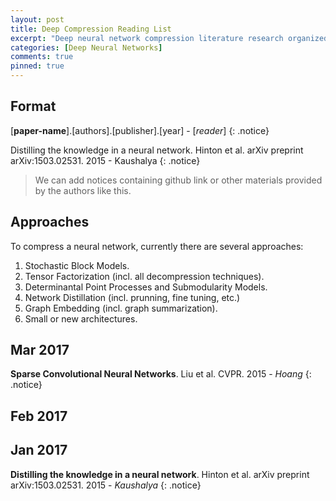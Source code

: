 ```yaml
---
layout: post
title: Deep Compression Reading List
excerpt: "Deep neural network compression literature research organized chronologically."
categories: [Deep Neural Networks]
comments: true
pinned: true
---
```

## Format

[**paper-name**].[authors].[publisher].[year] - [_reader_]
{: .notice}

Distilling the knowledge in a neural network. Hinton et al. arXiv preprint arXiv:1503.02531. 2015 - Kaushalya
{: .notice}

> We can add notices containing github link or other materials provided by the authors like this.

## Approaches

To compress a neural network, currently there are several approaches:

1. Stochastic Block Models.
2. Tensor Factorization (incl. all decompression techniques).
3. Determinantal Point Processes and Submodularity Models.
4. Network Distillation (incl. prunning, fine tuning, etc.)
5. Graph Embedding (incl. graph summarization).
6. Small or new architectures.

## Mar 2017

**Sparse Convolutional Neural Networks**. Liu et al. CVPR. 2015 - _Hoang_
{: .notice}

## Feb 2017

## Jan 2017

**Distilling the knowledge in a neural network**. Hinton et al. arXiv preprint arXiv:1503.02531. 2015 - _Kaushalya_
{: .notice}



